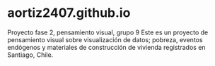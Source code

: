# aortiz2407.github.io
Proyecto fase 2, pensamiento visual, grupo 9
Este es un proyecto de pensamiento visual sobre visualización de datos; 
pobreza, eventos endógenos y materiales de construcción de vivienda registrados en Santiago, Chile.
